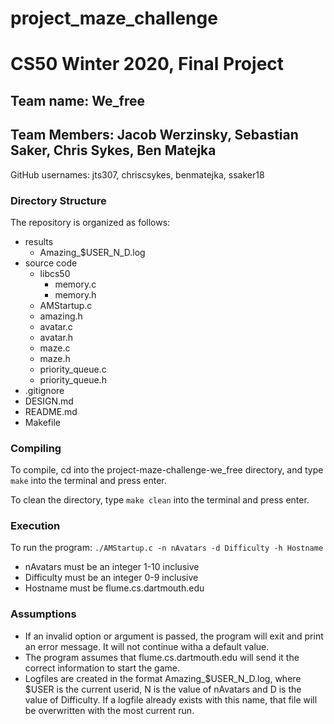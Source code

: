 # project_maze_challenge
# CS50 Winter 2020, Final Project

## Team name: We_free
## Team Members: Jacob Werzinsky, Sebastian Saker, Chris Sykes, Ben Matejka

GitHub usernames: jts307, chriscsykes, benmatejka, ssaker18

### Directory Structure
The repository is organized as follows:

- results
    - Amazing_$USER_N_D.log
- source code
    - libcs50
        - memory.c
        - memory.h
    - AMStartup.c
    - amazing.h
    - avatar.c
    - avatar.h
    - maze.c
    - maze.h
    - priority_queue.c
    - priority_queue.h
- .gitignore
- DESIGN.md
- README.md
- Makefile

### Compiling
To compile, cd into the project-maze-challenge-we_free directory, and type `make` into the terminal and press enter.

To clean the directory, type `make clean` into the terminal and press enter.

### Execution
To run the program:
`./AMStartup.c -n nAvatars -d Difficulty -h Hostname`

- nAvatars must be an integer 1-10 inclusive
- Difficulty must be an integer 0-9 inclusive
- Hostname must be flume.cs.dartmouth.edu  

### Assumptions
- If an invalid option or argument is passed, the program will exit and print an error message. It will not continue witha a default value. 
- The program assumes that flume.cs.dartmouth.edu will send it the correct information to start the game. 
- Logfiles are created in the format Amazing_$USER_N_D.log, where $USER is the current userid, N is the value of nAvatars and D is the value of Difficulty. If a logfile already exists with this name, that file will be overwritten with the most current run.